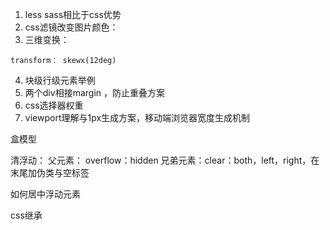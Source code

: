 1. less sass相比于css优势
2. css滤镜改变图片颜色： 
3. 三维变换： 
```
transform： skewx(12deg)

```
4. 块级行级元素举例
5. 两个div相接margin ，防止重叠方案
6. css选择器权重
7. viewport理解与1px生成方案，移动端浏览器宽度生成机制

盒模型

清浮动：
父元素： overflow：hidden
兄弟元素：clear：both，left，right，在末尾加伪类与空标签


如何居中浮动元素

css继承